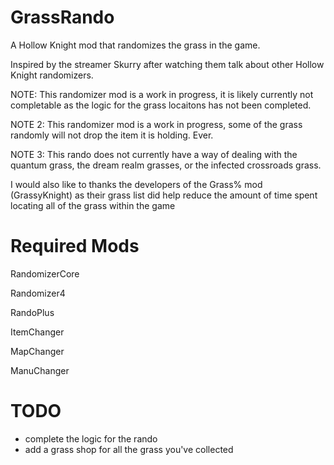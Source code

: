 ﻿# GrassRando

A Hollow Knight mod that randomizes the grass in the game.

Inspired by the streamer Skurry after watching them talk about other Hollow Knight randomizers.

NOTE: This randomizer mod is a work in progress, it is likely currently not completable as the logic for the grass locaitons has not been completed.

NOTE 2: This randomizer mod is a work in progress, some of the grass randomly will not drop the item it is holding. Ever.

NOTE 3: This rando does not currently have a way of dealing with the quantum grass, the dream realm grasses, or the infected crossroads grass.

I would also like to thanks the developers of the Grass% mod (GrassyKnight) as their grass list did help reduce the amount of time spent locating all of the grass within the game

# Required Mods
RandomizerCore

Randomizer4

RandoPlus

ItemChanger

MapChanger

ManuChanger

# TODO
* complete the logic for the rando
* add a grass shop for all the grass you've collected

